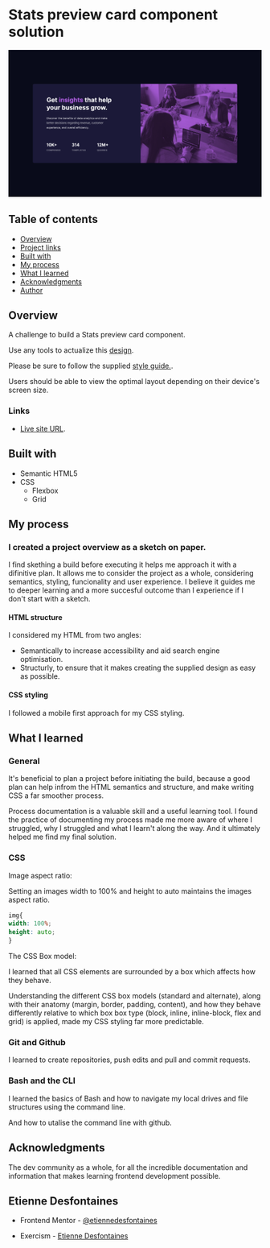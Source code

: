 # Stats preview card component solution

![](./screenshots/stats-preview-component-desktop-screenshot.png)

## Table of contents

- [Overview](#overview)
- [Project links](#links)
- [Built with](#built-with)
- [My process](#my-process)
- [What I learned](#what-i-learned)
- [Acknowledgments](#acknowledgments)
- [Author](#etienne-desfontaines)

## Overview

A challenge to build a Stats preview card component.

Use any tools to actualize this [design](./design).

Please be sure to follow the supplied [style guide.](./style-guide.md).

Users should be able to view the optimal layout depending on their device's screen size.

### Links

- [Live site URL](https://stats-preview-card-component-solution-etiennedesfontaines.netlify.app/).

## Built with

- Semantic HTML5
- CSS
  - Flexbox
  - Grid

## My process

### I created a project overview as a sketch on paper.

I find skething a build before executing it helps me approach it with a difinitive plan.
It allows me to consider the project as a whole, considering semantics, styling, funcionality and user experience.
I believe it guides me to deeper learning and a more succesful outcome than I experience if I don't start with a sketch.

#### HTML structure

I considered my HTML from two angles:

- Semantically to increase accessibility and aid search engine optimisation.
- Structurly, to ensure that it makes creating the supplied design as easy as possible.

#### CSS styling

I followed a mobile first approach for my CSS styling.

## What I learned

### General

It's beneficial to plan a project before initiating the build, because a good plan can help infrom the HTML semantics and structure, and make writing CSS a far smoother process.

Process documentation is a valuable skill and a useful learning tool.
I found the practice of documenting my process made me more aware of where I struggled, why I struggled and what I learn't along the way. And it ultimately helped me find my final solution.

### CSS

Image aspect ratio:

Setting an images width to 100% and height to auto maintains the images aspect ratio.

```CSS
img{
width: 100%;
height: auto;
}
```

The CSS Box model:

I learned that all CSS elements are surrounded by a box which affects how they behave.

Understanding the different CSS box models (standard and alternate), along with their anatomy (margin, border, padding, content), and how they behave differently relative to which box box type (block, inline, inline-block, flex and grid) is applied, made my CSS styling far more predictable.

### Git and Github

I learned to create repositories, push edits and pull and commit requests.

### Bash and the CLI

I learned the basics of Bash and how to navigate my local drives and file structures using the command line.

And how to utalise the command line with github.

## Acknowledgments

The dev community as a whole, for all the incredible documentation and information that makes learning frontend development possible.

## Etienne Desfontaines

- Frontend Mentor - [@etiennedesfontaines](https://www.frontendmentor.io/profile/etiennedesfontaines)

- Exercism - [Etienne Desfontaines](https://exercism.io/profiles/etiennedesfontaines)
